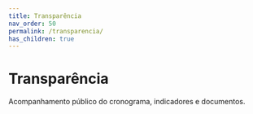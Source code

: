 ```yaml
---
title: Transparência
nav_order: 50
permalink: /transparencia/
has_children: true
---
```


# Transparência
Acompanhamento público do cronograma, indicadores e documentos.
